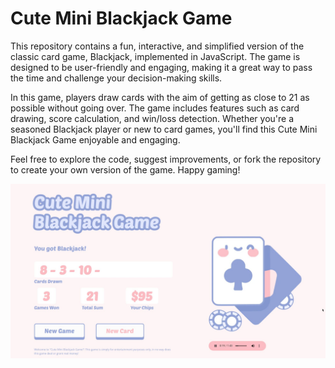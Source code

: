 # Cute Mini Blackjack Game

This repository contains a fun, interactive, and simplified version of the classic card game, Blackjack, implemented in JavaScript. The game is designed to be user-friendly and engaging, making it a great way to pass the time and challenge your decision-making skills.

In this game, players draw cards with the aim of getting as close to 21 as possible without going over. The game includes features such as card drawing, score calculation, and win/loss detection. Whether you're a seasoned Blackjack player or new to card games, you'll find this Cute Mini Blackjack Game enjoyable and engaging.

Feel free to explore the code, suggest improvements, or fork the repository to create your own version of the game. Happy gaming!

![Cute mini game preview](imgs/preview.jpg)